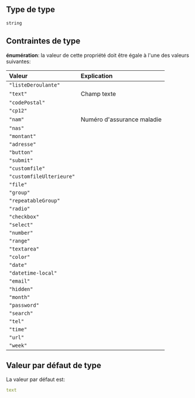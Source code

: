## Type de type

`string`

## Contraintes de type

**énumération**: la valeur de cette propriété doit être égale à l'une des valeurs suivantes:

| Valeur                   | Explication                |
| :----------------------- | :------------------------- |
| `"listeDeroulante"`      |                            |
| `"text"`                 | Champ texte                |
| `"codePostal"`           |                            |
| `"cp12"`                 |                            |
| `"nam"`                  | Numéro d'assurance maladie |
| `"nas"`                  |                            |
| `"montant"`              |                            |
| `"adresse"`              |                            |
| `"button"`               |                            |
| `"submit"`               |                            |
| `"customfile"`           |                            |
| `"customfileUlterieure"` |                            |
| `"file"`                 |                            |
| `"group"`                |                            |
| `"repeatableGroup"`      |                            |
| `"radio"`                |                            |
| `"checkbox"`             |                            |
| `"select"`               |                            |
| `"number"`               |                            |
| `"range"`                |                            |
| `"textarea"`             |                            |
| `"color"`                |                            |
| `"date"`                 |                            |
| `"datetime-local"`       |                            |
| `"email"`                |                            |
| `"hidden"`               |                            |
| `"month"`                |                            |
| `"password"`             |                            |
| `"search"`               |                            |
| `"tel"`                  |                            |
| `"time"`                 |                            |
| `"url"`                  |                            |
| `"week"`                 |                            |

## Valeur par défaut de type

La valeur par défaut est:

```yaml
text

```
